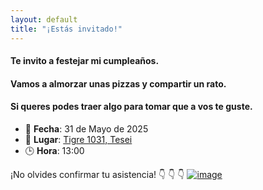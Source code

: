 ```yaml
---
layout: default
title: "¡Estás invitado!"
---
```

#### Te invito a festejar mi cumpleaños.

#### Vamos a almorzar unas pizzas y compartir un rato.

#### Si queres podes traer algo para tomar que a vos te guste.

- 📅 **Fecha**: 31 de Mayo de 2025  
- 📍 **Lugar**: [Tigre 1031, Tesei](https://maps.app.goo.gl/Vv6bAT5G3VhtuPPL8)
- 🕒 **Hora**: 13:00  

¡No olvides confirmar tu asistencia!
:point_down: :point_down: :point_down:
[![image](https://github.com/user-attachments/assets/cc8b04a6-9ef0-456d-a47b-0e6cf5be444c)](https://wa.me/5491162595238)
